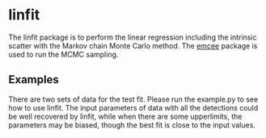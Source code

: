 # linfit

The linfit package is to perform the linear regression including the intrinsic scatter
with the Markov chain Monte Carlo method. The [emcee](https://github.com/dfm/emcee)
package is used to run the MCMC sampling.

## Examples

There are two sets of data for the test fit. Please run the example.py to see how to use linfit. The input parameters of data with all the detections could be well recovered by linfit, while when there are some upperlimits, the parameters may be biased, though the best fit is close to the input values.
